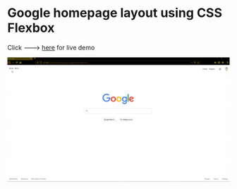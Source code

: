 # Google homepage layout using CSS Flexbox

Click ---> [here](https://tejidokit.github.io/google_homepage/) for live demo


![](Google-Homepage.gif)



